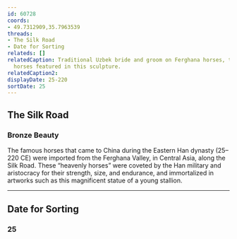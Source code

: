 ```yaml
---
id: 60728
coords:
- 49.7312909,35.7963539
threads:
- The Silk Road
- Date for Sorting
relateds: []
relatedCaption: Traditional Uzbek bride and groom on Ferghana horses, the kind of
  horses featured in this sculpture.
relatedCaption2: 
displayDate: 25-220
sortDate: 25
---
```


## The Silk Road

### Bronze Beauty

The famous horses that came to China during the Eastern Han dynasty (25–220 CE) were imported from the Ferghana Valley, in Central Asia, along the Silk Road. These “heavenly horses” were coveted by the Han military and aristocracy for their strength, size, and endurance, and immortalized in artworks such as this magnificent statue of a young stallion. 

* * *

## Date for Sorting

### 25
